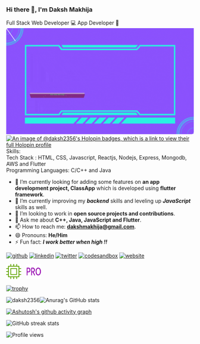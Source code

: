 ### Hi there 👋, I'm Daksh Makhija
Full Stack Web Developer 💻 App Developer 📲
![Frontend Developer 💻 App Developer 📲](https://raw.githubusercontent.com/Daksh2356/Daksh2356/main/git%20readme.gif)
[![An image of @daksh2356's Holopin badges, which is a link to view their full Holopin profile](https://holopin.me/daksh2356)](https://holopin.io/@daksh2356)
Skills: <br/>
Tech Stack : HTML, CSS, Javascript, Reactjs, Nodejs, Express, Mongodb, AWS and Flutter <br/>
Programming Languages: C/C++ and Java <br/>

- 🔭 I’m currently looking for adding some features on **an app development project, ClassApp** which is developed using **flutter framework**. 
- 🌱 I’m currently improving my ***backend*** skills and leveling up ***JavaScript*** skills as well.
- 🤔 I’m looking to work in **open source projects and contributions**. 
- 💬 Ask me about  **C++, Java, JavaScript and Flutter**. 
- 📫 How to reach me: **dakshmakhija@gmail.com**. 
- 😄 Pronouns: **He/Him** 
- ⚡ Fun fact: ***I work better when high !!*** 


[<img src='https://cdn.jsdelivr.net/npm/simple-icons@3.0.1/icons/github.svg' alt='github' height='40'>](https://github.com/daksh2356)  [<img src='https://cdn.jsdelivr.net/npm/simple-icons@3.0.1/icons/linkedin.svg' alt='linkedin' height='40'>](https://www.linkedin.com/in/daksh-makhija-7abb2a205/)  [<img src='https://cdn.jsdelivr.net/npm/simple-icons@3.0.1/icons/twitter.svg' alt='twitter' height='40'>](https://twitter.com/DakshMakhija_)  [<img src='https://cdn.jsdelivr.net/npm/simple-icons@3.0.1/icons/codesandbox.svg' alt='codesandbox' height='40'>](https://codesandbox.io/u/Daksh2356)  [<img src='https://cdn.jsdelivr.net/npm/simple-icons@3.0.1/icons/icloud.svg' alt='website' height='40'>](https://daksh2356.github.io/Portfolio-site/)  

<a href='https://docs.github.com/en/developers'><img src='https://raw.githubusercontent.com/acervenky/animated-github-badges/master/assets/devbadge.gif' width='40' height='40'></a> <a href='https://github.com/pricing'><img src='https://raw.githubusercontent.com/acervenky/animated-github-badges/master/assets/pro.gif' width='40' height='40'></a> 

[![trophy](https://github-profile-trophy.vercel.app/?username=daksh2356)](https://github.com/ryo-ma/github-profile-trophy)            

<p><img align="left" src="https://github-readme-stats.vercel.app/api/top-langs?username=daksh2356&show_icons=true&locale=en&layout=compact" alt="daksh2356" /></p>

![Anurag's GitHub stats](https://github-readme-stats.vercel.app/api?username=daksh2356)

[![Ashutosh's github activity graph](https://github-readme-activity-graph.vercel.app/graph?username=daksh2356&bg_color=211a30&color=d1d0d7&line=ffffff&point=75aedc&area=true&hide_border=true)](https://github.com/ashutosh00710/github-readme-activity-graph)

![GitHub streak stats](https://github-readme-streak-stats.herokuapp.com/?user=daksh2356)  

![Profile views](https://komarev.com/ghpvc/?username=Daksh2356)
